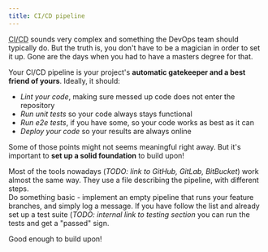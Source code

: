 ```yaml
---
title: CI/CD pipeline
---
```


<p>
  <abbr title="Continuous Integration / Continuous Delivery">CI/CD</abbr> sounds very complex and something the DevOps team should typically do.
  But the truth is, you don't have to be a magician in order to set it up. Gone are the days when you had to have a masters degree for that.
</p>

<p>
  Your CI/CD pipeline is your project's <strong>automatic gatekeeper and a best friend of yours</strong>. Ideally, it should:
</p>

<ul>
  <li><i>Lint your code</i>, making sure messed up code does not enter the repository</li>
  <li><i>Run unit tests</i> so your code always stays functional</li>
  <li><i>Run e2e tests</i>, if you have some, so your code works as best as it can</li>
  <li><i>Deploy your code</i> so your results are always online</li>
</ul>

<p>
  Some of those points might not seems meaningful right away.
  But it's important to <strong>set up a solid foundation</strong> to build upon!
</p>

<p>
  Most of the tools nowadays (<i>TODO: link to GitHub, GitLab, BitBucket</i>) work almost the same way.
  They use a file describing the pipeline, with different steps.
  <br>
  Do something basic - implement an empty pipeline that runs your feature branches, and simply log a message.
  If you have follow the list and already set up a test suite (<i>TODO: internal link to testing section</i>
  you can run the tests and get a "passed" sign.
</p>
<p>Good enough to build upon!</p>
